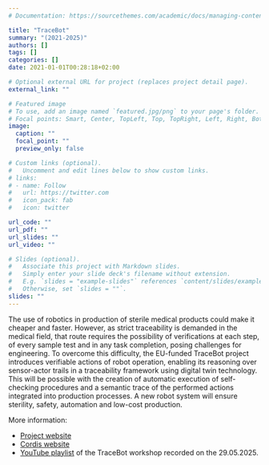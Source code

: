 ```yaml
---
# Documentation: https://sourcethemes.com/academic/docs/managing-content/

title: "TraceBot"
summary: "(2021-2025)"
authors: []
tags: []
categories: []
date: 2021-01-01T00:28:18+02:00

# Optional external URL for project (replaces project detail page).
external_link: ""

# Featured image
# To use, add an image named `featured.jpg/png` to your page's folder.
# Focal points: Smart, Center, TopLeft, Top, TopRight, Left, Right, BottomLeft, Bottom, BottomRight.
image:
  caption: ""
  focal_point: ""
  preview_only: false

# Custom links (optional).
#   Uncomment and edit lines below to show custom links.
# links:
# - name: Follow
#   url: https://twitter.com
#   icon_pack: fab
#   icon: twitter

url_code: ""
url_pdf: ""
url_slides: ""
url_video: ""

# Slides (optional).
#   Associate this project with Markdown slides.
#   Simply enter your slide deck's filename without extension.
#   E.g. `slides = "example-slides"` references `content/slides/example-slides.md`.
#   Otherwise, set `slides = ""`.
slides: ""
---
```


The use of robotics in production of sterile medical products could make it cheaper and faster. However, as strict traceability is demanded in the medical field, that route requires the possibility of verifications at each step, of every sample test and in any task completion, posing challenges for engineering.
To overcome this difficulty, the EU-funded TraceBot project introduces verifiable actions of robot operation, enabling its reasoning over sensor-actor trails in a traceability framework using digital twin technology.
This will be possible with the creation of automatic execution of self-checking procedures and a semantic trace of the performed actions integrated into production processes.
A new robot system will ensure sterility, safety, automation and low-cost production.

More information:

* [Project website](https://www.tracebot.eu/)
* [Cordis website](https://cordis.europa.eu/project/id/101017089)
* [YouTube playlist](https://youtube.com/playlist?list=PLWmZxrszLjCRWmQA15pw4MwRLQaTDZOhv&si=wUZn9BrYSAvmdyqq) of the TraceBot workshop recorded on the 29.05.2025.
